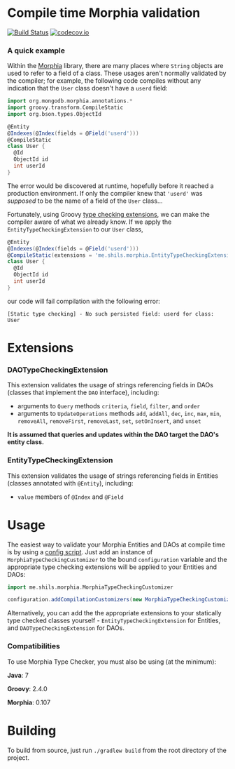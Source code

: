 # Compile time Morphia validation

[![Build Status](https://travis-ci.org/shils/morphia-type-checker.svg?branch=v0.1.0)](https://travis-ci.org/shils/morphia-type-checker)
[![codecov.io](https://img.shields.io/codecov/c/github/shils/morphia-type-checker/v0.1.0.svg)](http://codecov.io/github/shils/morphia-type-checker?branch=v0.1.0)

### A quick example

Within the [Morphia](https://github.com/mongodb/morphia) library, there are many places where `String` objects are used to refer to a field of a class. These usages aren't normally validated by the compiler; for example, the following code compiles without any indication that the `User` class doesn't have a `userd` field:

```groovy
import org.mongodb.morphia.annotations.*
import groovy.transform.CompileStatic
import org.bson.types.ObjectId

@Entity
@Indexes(@Index(fields = @Field('userd')))
@CompileStatic
class User {
  @Id
  ObjectId id
  int userId
}
```

The error would be discovered at runtime, hopefully before it reached a production environment. If only the compiler knew that `'userd'` was *supposed* to be the name of a field of the `User` class...

Fortunately, using Groovy [type checking extensions](http://docs.groovy-lang.org/latest/html/documentation/#_type_checking_extensions), we can make the compiler aware of what we already know. If we apply the `EntityTypeCheckingExtension` to our `User` class,

```groovy
@Entity
@Indexes(@Index(fields = @Field('userd')))
@CompileStatic(extensions = 'me.shils.morphia.EntityTypeCheckingExtension')
class User {
  @Id
  ObjectId id
  int userId
}
```

our code will fail compilation with the following error:

```[Static type checking] - No such persisted field: userd for class: User```

# Extensions

### DAOTypeCheckingExtension

This extension validates the usage of strings referencing fields in DAOs (classes that implement the `DAO` interface), including:

* arguments to `Query` methods `criteria`, `field`, `filter`, and `order`
* arguments to `UpdateOperations` methods `add`, `addAll`, `dec`, `inc`, `max`, `min`, `removeAll`, `removeFirst`, `removeLast`, `set`, `setOnInsert`, and `unset`

**It is assumed that queries and updates within the DAO target the DAO's entity class.**


### EntityTypeCheckingExtension

This extension validates the usage of strings referencing fields in Entities (classes annotated with `@Entity`), including:

* `value` members of `@Index` and `@Field`

# Usage

The easiest way to validate your Morphia Entities and DAOs at compile time is by using a [config script](http://docs.groovy-lang.org/latest/html/documentation/#_config_script_flag). Just add an instance of `MorphiaTypeCheckingCustomizer` to the bound `configuration` variable and the appropriate type checking extensions will be applied to your Entities and DAOs:

```groovy
import me.shils.morphia.MorphiaTypeCheckingCustomizer

configuration.addCompilationCustomizers(new MorphiaTypeCheckingCustomizer())
```

Alternatively, you can add the the appropriate extensions to your statically type checked classes yourself - `EntityTypeCheckingExtension` for Entities, and `DAOTypeCheckingExtension` for DAOs.

### Compatibilities

To use Morphia Type Checker, you must also be using (at the minimum):

**Java**: 7

**Groovy**: 2.4.0

**Morphia**: 0.107

# Building

To build from source, just run `./gradlew build` from the root directory of the project.